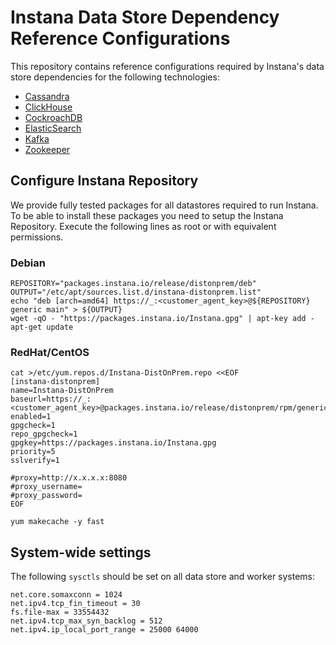 # Instana Data Store Dependency Reference Configurations

This repository contains reference configurations required by Instana's data store dependencies for the following technologies:

- [Cassandra](cassandra)
- [ClickHouse](clickhouse)
- [CockroachDB](cockroachb)
- [ElasticSearch](elasticsearch)
- [Kafka](kafka)
- [Zookeeper](zookeeper)

## Configure Instana Repository

We provide fully tested packages for all datastores required to run Instana. To be able to install these packages you need to setup the Instana Repository. Execute the following lines as root or with equivalent permissions.

### Debian

```
REPOSITORY="packages.instana.io/release/distonprem/deb"
OUTPUT="/etc/apt/sources.list.d/instana-distonprem.list"
echo "deb [arch=amd64] https://_:<customer_agent_key>@${REPOSITORY} generic main" > ${OUTPUT}
wget -qO - "https://packages.instana.io/Instana.gpg" | apt-key add -
apt-get update
```

### RedHat/CentOS

```
cat >/etc/yum.repos.d/Instana-DistOnPrem.repo <<EOF
[instana-distonprem]
name=Instana-DistOnPrem
baseurl=https://_:<customer_agent_key>@packages.instana.io/release/distonprem/rpm/generic/x86_64
enabled=1
gpgcheck=1
repo_gpgcheck=1
gpgkey=https://packages.instana.io/Instana.gpg
priority=5
sslverify=1

#proxy=http://x.x.x.x:8080
#proxy_username=
#proxy_password=
EOF

yum makecache -y fast
```

## System-wide settings

The following `sysctls` should be set on all data store and worker systems:

```
net.core.somaxconn = 1024
net.ipv4.tcp_fin_timeout = 30
fs.file-max = 33554432
net.ipv4.tcp_max_syn_backlog = 512
net.ipv4.ip_local_port_range = 25000 64000
```
